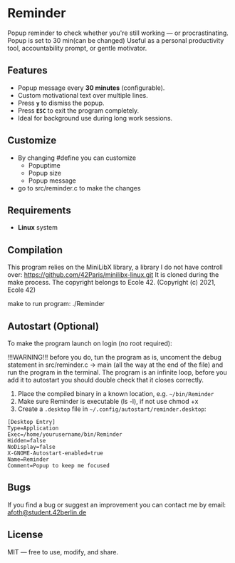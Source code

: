 # Reminder
Popup reminder to check whether you're still working — or procrastinating. Popup is set to 30 min(can be changed)  Useful as a personal productivity tool, accountability prompt, or gentle motivator.

Features
-----------
- Popup message every **30 minutes** (configurable).
- Custom motivational text over multiple lines.
- Press **`y`** to dismiss the popup.
- Press **`ESC`** to exit the program completely.
- Ideal for background use during long work sessions.

Customize
---------------
- By changing #define you can customize
    - Popuptime
    - Popup size
    - Popup message
- go to src/reminder.c to make the changes

Requirements
---------------
- **Linux** system

Compilation
--------------
This program relies on the MiniLibX library, a library I do not have controll over: https://github.com/42Paris/minilibx-linux.git
It is cloned during the make process. The copyright belongs to Ecole 42.
(Copyright (c) 2021, Ecole 42)

make
to run program: ./Reminder

Autostart (Optional)
-----------------------
To make the program launch on login (no root required):

!!!WARNING!!!
 before you do, tun the program as is, uncoment the debug statement in src/reminder.c -> main (all the way at the end of the file)
 and run the program in the terminal. The program is an infinite loop, before you add it to autostart you should double check that
 it closes correctly.

1. Place the compiled binary in a known location, e.g. `~/bin/Reminder`
2. Make sure Reminder is executable (ls -l), if not use chmod +x
3. Create a `.desktop` file in `~/.config/autostart/reminder.desktop`:

```
[Desktop Entry]
Type=Application
Exec=/home/yourusername/bin/Reminder
Hidden=false
NoDisplay=false
X-GNOME-Autostart-enabled=true
Name=Reminder
Comment=Popup to keep me focused
```

Bugs
----------
If you find a bug or suggest an improvement you can contact me by email:
afoth@student.42berlin.de

License
----------
MIT — free to use, modify, and share.
